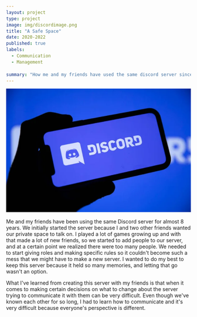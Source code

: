 ```yaml
---
layout: project
type: project
image: img/discordimage.png
title: "A Safe Space"
date: 2020-2022
published: true
labels:
  - Communication
  - Management
 
summary: "How me and my friends have used the same discord server since 2016"
---
```


<img class="img-fluid" src="../img/discord-large.jpg">

Me and my friends have been using the same Discord server for almost 8 years. We initially started the server because I and two other friends wanted our private space to talk on. I played a lot of games growing up and with that made a lot of new friends, so we started to add people to our server, and at a certain point 
we realized there were too many people. We needed to start giving roles and making specific rules so it couldn't become such a mess that we might have to make a new server. I wanted to do my best to keep this server because it held so many memories, and letting that go wasn't an option. 

What I've learned from creating this server with my friends is that when it comes to making certain decisions on what to change about the server trying to communicate it with them can be very difficult. Even though we've known each other for so long, I had to learn how to communicate and it's very difficult because
everyone's perspective is different.
